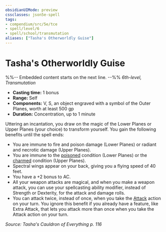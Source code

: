 ```yaml
---
obsidianUIMode: preview
cssclasses: json5e-spell
tags:
- compendium/src/5e/tce
- spell/level/6
- spell/school/transmutation
aliases: ["Tasha's Otherworldly Guise"]
---
```

# Tasha's Otherworldly Guise
%%-- Embedded content starts on the next line. --%%
*6th-level, Transmutation*  

- **Casting time:** 1 bonus
- **Range:** Self
- **Components:** V, S, an object engraved with a symbol of the Outer Planes, worth at least 500 gp
- **Duration:** Concentration, up to 1 minute

Uttering an incantation, you draw on the magic of the Lower Planes or Upper Planes (your choice) to transform yourself. You gain the following benefits until the spell ends:

- You are immune to fire and poison damage (Lower Planes) or radiant and necrotic damage (Upper Planes).  
- You are immune to the [poisoned](Mechanics/Rules/conditions.md#Poisoned) condition (Lower Planes) or the [charmed](Mechanics/Rules/conditions.md#Charmed) condition (Upper Planes).  
- Spectral wings appear on your back, giving you a flying speed of 40 feet.  
- You have a +2 bonus to AC.  
- All your weapon attacks are magical, and when you make a weapon attack, you can use your spellcasting ability modifier, instead of Strength or Dexterity, for the attack and damage rolls.  
- You can attack twice, instead of once, when you take the [Attack](Mechanics/Rules/actions.md#Attack) action on your turn. You ignore this benefit if you already have a feature, like Extra Attack, that lets you attack more than once when you take the Attack action on your turn.  

*Source: Tasha's Cauldron of Everything p. 116*
